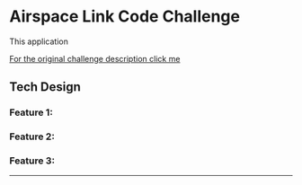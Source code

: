 # Airspace Link Code Challenge

This application

[For the original challenge description click me](./engineering-challenge/README.md#$Description)

## Tech Design

### Feature 1: 

### Feature 2: 

### Feature 3:

___